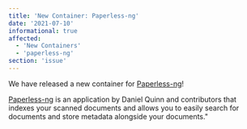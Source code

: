 ```yaml
---
title: 'New Container: Paperless-ng'
date: '2021-07-10'
informational: true
affected:
  - 'New Containers'
  - 'paperless-ng'
section: 'issue'
---
```

We have released a new container for [Paperless-ng](https://github.com/linuxserver/docker-paperless-ng)!

[Paperless-ng](https://github.com/jonaswinkler/paperless-ng) is an application by Daniel Quinn and contributors that indexes your scanned documents and allows you to easily search for documents and store metadata alongside your documents."
